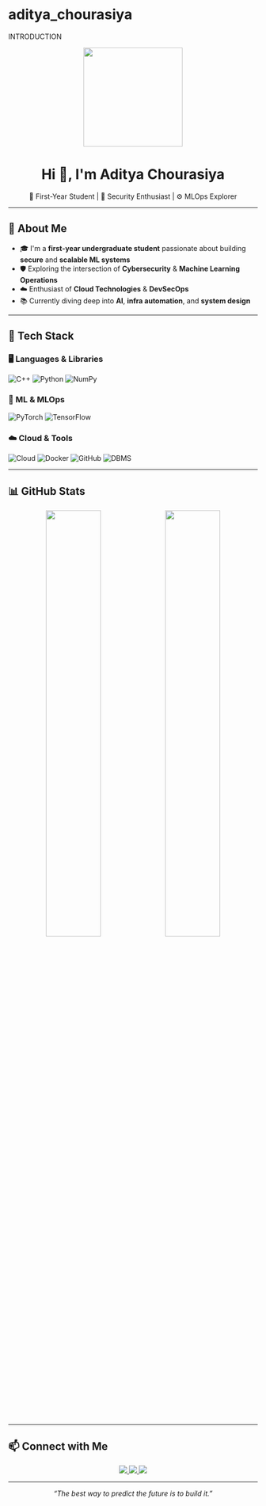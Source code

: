 # aditya_chourasiya
INTRODUCTION
<!-- Header GIF -->
<p align="center">
  <img src="https://media.giphy.com/media/L8K62iTDkzGX6/giphy.gif" width="200" />
</p>

<h1 align="center">Hi 👋, I'm Aditya Chourasiya</h1>

<p align="center">
  🚀 First-Year Student | 🔐 Security Enthusiast | ⚙️ MLOps Explorer
</p>

---

## 🧠 About Me

- 🎓 I'm a **first-year undergraduate student** passionate about building **secure** and **scalable ML systems**
- 🛡️ Exploring the intersection of **Cybersecurity** & **Machine Learning Operations**
- ☁️ Enthusiast of **Cloud Technologies** & **DevSecOps**
- 📚 Currently diving deep into **AI**, **infra automation**, and **system design**

---

## 🧰 Tech Stack

### 🖥️ Languages & Libraries
![C++](https://img.shields.io/badge/C++-00599C?style=for-the-badge&logo=c%2B%2B&logoColor=white)
![Python](https://img.shields.io/badge/Python-FFD43B?style=for-the-badge&logo=python&logoColor=blue)
![NumPy](https://img.shields.io/badge/Numpy-013243?style=for-the-badge&logo=numpy&logoColor=white)

### 🤖 ML & MLOps
![PyTorch](https://img.shields.io/badge/PyTorch-EE4C2C?style=for-the-badge&logo=pytorch&logoColor=white)
![TensorFlow](https://img.shields.io/badge/TensorFlow-FF6F00?style=for-the-badge&logo=tensorflow&logoColor=white)

### ☁️ Cloud & Tools
![Cloud](https://img.shields.io/badge/Cloud-AWS/GCP/Azure-0A66C2?style=for-the-badge)
![Docker](https://img.shields.io/badge/Docker-2496ED?style=for-the-badge&logo=docker&logoColor=white)
![GitHub](https://img.shields.io/badge/GitHub-181717?style=for-the-badge&logo=github)
![DBMS](https://img.shields.io/badge/DBMS-SQL/MySQL-4479A1?style=for-the-badge)

---

## 📊 GitHub Stats

<p align="center">
  <img src="https://github-readme-stats.vercel.app/api?username=adityachourasiya&show_icons=true&theme=radical" width="47%" />
  <img src="https://github-readme-streak-stats.herokuapp.com/?user=adityachourasiya&theme=radical" width="47%" />
</p>

---

## 📫 Connect with Me

<p align="center">
  <a href="https://www.linkedin.com/in/adityachourasiya" target="_blank">
    <img src="https://img.shields.io/badge/LinkedIn-0077B5?style=for-the-badge&logo=linkedin&logoColor=white" />
  </a>
  <a href="mailto:your.email@example.com">
    <img src="https://img.shields.io/badge/Email-D14836?style=for-the-badge&logo=gmail&logoColor=white" />
  </a>
  <a href="https://twitter.com/yourhandle">
    <img src="https://img.shields.io/badge/Twitter-1DA1F2?style=for-the-badge&logo=twitter&logoColor=white" />
  </a>
</p>

---

<p align="center">
  <em>“The best way to predict the future is to build it.”</em>
</p>
